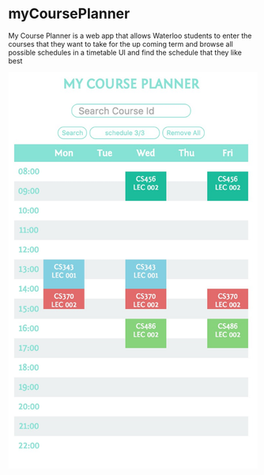 # myCoursePlanner

My Course Planner is a web app that allows Waterloo students to enter the courses that they want to take for the up coming term and browse all possible schedules in a timetable UI and find the schedule that they like best

![](https://raw.githubusercontent.com/PhlipIV/myCoursePlanner/master/ScreenShots/screenshot.PNG)
